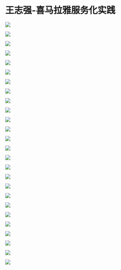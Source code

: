 # 王志强-喜马拉雅服务化实践

![](images\095054489BaNOUy\201905130950_4.png)

![](images\095054489BaNOUy\201905130950_5.png)

![](images\095054489BaNOUy\201905130950_6.png)

![](images\095054489BaNOUy\201905130950_7.png)

![](images\095054489BaNOUy\201905130950_8.png)

![](images\095054489BaNOUy\201905130950_9.png)

![](images\095054489BaNOUy\201905130950_10.png)

![](images\095054489BaNOUy\201905130950_11.png)

![](images\095054489BaNOUy\201905130950_12.png)

![](images\095054489BaNOUy\201905130950_13.png)

![](images\095054489BaNOUy\201905130950_14.png)

![](images\095054489BaNOUy\201905130950_15.png)

![](images\095054489BaNOUy\201905130950_16.png)

![](images\095054489BaNOUy\201905130950_17.png)

![](images\095054489BaNOUy\201905130950_18.png)

![](images\095054489BaNOUy\201905130950_19.png)

![](images\095054489BaNOUy\201905130950_20.png)

![](images\095054489BaNOUy\201905130950_21.png)

![](images\095054489BaNOUy\201905130950_22.png)

![](images\095054489BaNOUy\201905130950_23.png)

![](images\095054489BaNOUy\201905130950_24.png)

![](images\095054489BaNOUy\201905130950_25.png)

![](images\095054489BaNOUy\201905130950_26.png)

![](images\095054489BaNOUy\201905130950_27.png)

![](images\095054489BaNOUy\201905130950_28.png)

![](images\095054489BaNOUy\201905130950_29.png)

